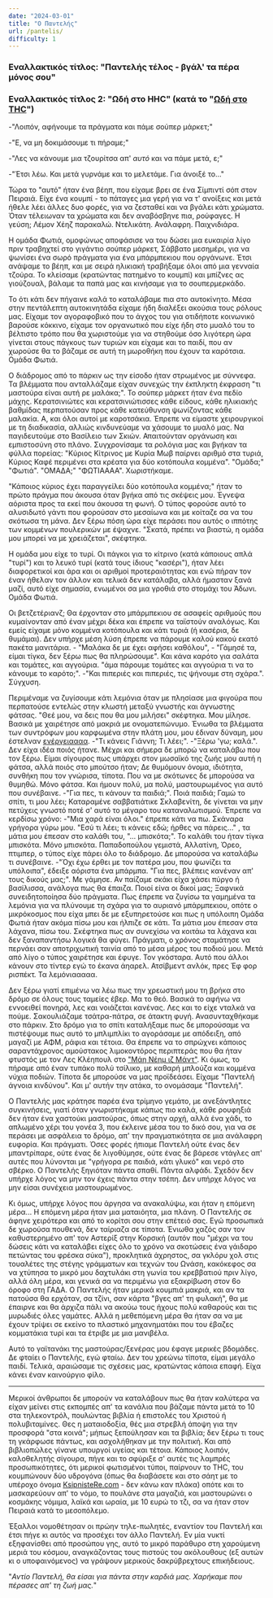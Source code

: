 ```yaml
---
date: "2024-03-01"
title: "Ο Παντελής"
url: /pantelis/
difficulty: 1
---
```


### Εναλλακτικός τίτλος: "Παντελής τέλος - βγάλ' τα πέρα μόνος σου"

### Εναλλακτικός τίτλος 2: "Ωδή στο HHC" (κατά το "[Ωδή στο THC](https://www.youtube.com/watch?v=HKq0F8UcRnM)")

-"Λοιπόν, αφήνουμε τα πράγματα και πάμε σούπερ μάρκετ;"

-"Ε, να μη δοκιμάσουμε τι πήραμε;"

-"Λες να κάνουμε μια τζουρίτσα απ' *αυτό* και να πάμε μετά, ε;"

-"Έτσι λέω. Και μετά γυρνάμε και το μελετάμε. Για άνοιξέ το..."

Τώρα το "αυτό" ήταν ένα βέηπ, που είχαμε βρει σε ένα Σίμπιντί σόπ στον Πειραιά. Είχε ένα κουμπί - το πάταγες μια γερή για να τ' ανοίξεις και μετά ήθελε λέει άλλες δυο φορές, για να ζεσταθεί και να βγάλει κάτι χρώματα. Όταν τέλειωναν τα χρώματα και δεν αναβόσβηνε πια, ρούφαγες. Η γεύση; Λέμον Χέηζ παρακαλώ. Ντελικάτη. Ανάλαφρη. Παιχνιδιάρα.

Η ομάδα Φωτιά, ομοφώνως αποφάσισε να του δώσει μια ευκαιρία λίγο πριν τραβηχτεί στο γιγάντιο σούπερ μάρκετ, Σάββατο μεσημέρι, για να ψωνίσει ένα σωρό πράγματα για ένα μπάρμπεκιου που οργάνωνε. Έτσι ανάψαμε το βέηπ, και με σειρά ηλικιακή τραβήξαμε όλοι από μια γενναία τζούρα. Το κλείσαμε (κρατώντας πατημένο το κουμπί) και μπίζνες ας γιούζουαλ, βάλαμε τα παπά μας και κινήσαμε για το σουπερμερκάδο.

Το ότι κάτι δεν πήγαινε καλά το καταλάβαμε πια στο αυτοκίνητο. Μέσα στην πεντάλεπτη αυτοκινητάδα είχαμε ήδη διαλέξει ακούσια τους ρόλους μας. Είχαμε τον αγοραφοβικό που το άγχος του για οτιδήποτε κοινωνικό βαρούσε κόκκινο, είχαμε τον οργανωτικό που είχε ήδη στο μυαλό του το βέλτιστο τρόπο που θα χωριστούμε για να στηθούμε όσο λιγότερη ώρα γίνεται στους πάγκους των τυριών και είχαμε και το παιδί, που αν χωρούσε θα το βάζαμε σε αυτή τη μωροθήκη που έχουν τα καρότσια. Ομάδα Φωτιά.

Ο διάδρομος από το πάρκιν ως την είσοδο ήταν στρωμένος με σύννεφα. Τα βλέμματα που ανταλλάζαμε είχαν συνεχώς την έκπληκτη έκφραση "τι μαστούρα είναι αυτή ρε μαλάκα;". Το σούπερ μάρκετ ήταν ένα πεδίο μάχης. Κερατσινιώτες και κερατσινιώτισσες κάθε είδους, κάθε ηλικιακής βαθμίδας περπατούσαν προς κάθε κατεύθυνση ψωνίζοντας κάθε μαλακία. Α, και όλοι αυτοί με καροτσάκια. Έπρεπε να είμαστε χειρουργικοί με τη διαδικασία, αλλιώς κινδυνεύαμε να χάσουμε το μυαλό μας. Να παγιδευτούμε στο Βασίλειο των Σκιών. Απαιτούνταν οργάνωση και εμπιστοσύνη στο πλάνο. Συγχρονίσαμε τα ρολόγια μας και βγήκαν τα φύλλα πορείας: "Κύριος Κίτρινος με Κυρία Μωβ παίρνει αριθμό στα τυριά, Κύριος Καφέ περιμένει στα κρέατα για δύο κοτόπουλα κομμένα". "Ομάδα;" "Φωτιά". "ΟΜΑΔΑ;" "ΦΩΤΙΑΑΑΑ". Χωριστήκαμε.

"Κάποιος κύριος έχει παραγγείλει δύο κοτόπουλα κομμένα;" ήταν το πρώτο πράγμα που άκουσα όταν βγήκα από τις σκέψεις μου. Έγνεψα αόριστα προς τα εκεί που άκουσα τη φωνή. Ο τύπος φορούσε αυτό το αλυσιδωτό γάντι που φορούσαν στο μεσαίωνα και με κοίταζε σα να του σκότωσα τη μάνα. Δεν ξέρω πόση ώρα είχε περάσει που αυτός ο ιππότης των κομμένων πουλερικών με έψαχνε. "Σκατά, πρέπει να βιαστώ, η ομάδα μου μπορεί να με χρειάζεται", σκέφτηκα.

Η ομάδα μου είχε το τυρί. Οι πάγκοι για το κίτρινο (κατά κάποιους απλά "τυρί") και το λευκό τυρί (κατά τους ίδιους "κασέρι"), ήταν λέει διαφορετικοί και άρα και οι αριθμοί προτεραιότητας και ενώ πήραν τον έναν ήθελαν τον άλλον και τελικά δεν κατάλαβα, αλλά ήμασταν ξανά μαζί, αυτό είχε σημασία, ενωμένοι σα μια γροθιά στο στομάχι του Άδωνι. Ομάδα Φωτιά.

Οι βετζετέριανζ; Θα έρχονταν στο μπάρμπεκιου σε ασαφείς αριθμούς που κυμαίνονταν από έναν μέχρι δέκα και έπρεπε να ταϊστούν αναλόγως. Και εμείς είχαμε μόνο κομμένα κοτόπουλα και κάτι τυριά (ή κασέρια, δε θυμάμαι). Δεν υπήρχε μέση λύση έπρεπε να πάρουμε καλού κακού εκατό πακέτα μανιτάρια. - "Μαλάκα δε με έχει αφήσει καθόλου", - "Γάμησέ τα, είμαι τίγκα, δεν ξέρω πως θα πληρώσουμε". Και κάνα καρότο για σαλάτα και τομάτες, και αγγούρια. "άμα πάρουμε τομάτες και αγγούρια τι να το κάνουμε το καρότο;". -"Και πιπεριές και πιπεριές, τις ψήνουμε στη σχάρα.". Σύγχυση.

Περιμέναμε να ζυγίσουμε κάτι λεμόνια όταν με πλησίασε μια φιγούρα που περπατούσε εντελώς στην κλωστή μεταξύ γνωστής και άγνωστης φάτσας. "Θεέ μου, να δεις που θα μου μιλήσει" σκέφτηκα. Μου μίλησε. Βασικά με χαιρέτησε από μακριά με ονοματεπώνυμο. Ένιωθα τα βλέμματα των συντρόφων μου καρφωμένα στην πλάτη μου, μου έδιναν δύναμη, μου έστελναν [ενέργειαααα](https://youtu.be/RhzJ9rtdFwc?t=1106). -"Τι κάνεις Γιάννη; Τι λέει;". -"Ξέρω 'γω; καλά.". Δεν είχα ιδέα ποιός ήτανε. Μέχρι και σήμερα δε μπορώ να καταλάβω που τον ξέρω. Είμαι σίγουρος πως υπάρχει στον μωσαϊκό της ζωής μου αυτή η φάτσα, αλλά ποιός στο μπούτσο ήταν; Δε θυμόμουν όνομα, ιδιότητα, συνθήκη που τον γνώρισα, τίποτα. Που να με σκότωνες δε μπορούσα να θυμηθώ. Μόνο φάτσα. Και ήμουν πολύ, μα πολύ, μαστουρωμένος για αυτό που συνέβαινε. -"Για πες, τι κάνουν τα παιδιά;". Ποιά παιδιά; Γαμώ το σπίτι, τι μου λέει; Καταραμένε σαββατιάτικε Σκλαβενίτη, δε γίνεται να μην πετύχεις γνωστό ποτέ σ' αυτό το μέγαρο του καταναλωτισμού. Έπρεπε να κερδίσω χρόνο: -"Μια χαρά είναι όλοι." έπρεπε κάτι να πω. Σκάναρα γρήγορα γύρω μου. "Εσύ τι λέει; τι κάνεις εδώ; ήρθες να πάρεις..." , τα μάτια μου έπεσαν στο καλάθι του, "... μπισκότα;". Το καλάθι του ήταν τίγκα μπισκότα. Μόνο μπισκότα. Παπαδοπούλου γεμιστά, Αλλατίνη, Όρεο, πτιμπερ, ο τύπος είχε πάρει όλο το διάδρομο. Δε μπορούσα να καταλάβω τι συνέβαινε. -"Όχι έχω έρθει με τον πατέρα μου, που ψωνίζει τα υπόλοιπα", έδειξε αόριστα ένα μπάρμπα. "Για πες, βλέπεις κανέναν απ' τους δικούς μας;". Με γάμησε. Αν παίζαμε σκάκι είχα χάσει πύργο ή βασίλισσα, ανάλογα πως θα έπαιζα. Ποιοί είνα οι δικοί μας; Ξαφνικά συνειδητοποίησα δύο πράγματα. Πως έπρεπε να ζυγίσω τα γαμημένα τα λεμόνια για να πλύνουμε τη σχάρα για το αυριανό μπάρμπεκιου, οπότε ο μικρόκοσμος που είχα μπει δε με εξυπηρετούσε και πως η υπόλοιπη Ομάδα Φωτιά ήταν ακόμα πίσω μου και ήλπιζε σε κάτι. Τα μάτια μου έπεσαν στα λάχανα, πίσω του. Σκέφτηκα πως αν συνεχίσω να κοιτάω τα λάχανα και δεν ξαναπαντήσω λογικά θα φύγει. Πράγματι, ο χρόνος σταμάτησε να περνάει σαν αποτριχωτική ταινία από το μέσα μέρος του ποδιού μου. Μετά από λίγο ο τύπος χαιρέτησε και έφυγε. Τον γκόσταρα. Αυτό που άλλοι κάνουν στο τίντερ εγώ το έκανα άηαρελ. Ατσίβμεντ ανλόκ, πρες Έφ φορ ρισπέκτ. Τα λεμόνιααααα.

Δεν ξέρω γιατί επιμένω να λέω πως την χρεωστική μου τη βρήκα στο δρόμο σε όλους τους ταμείες έβερ. Μα το θεό. Βασικά το αφήνω να εννοειθεί πονηρά, λες και νοιάζεται κανένας. Λες και το είχε νταλκά να πούμε. Σακουλιάζαμε τσάτρα-πάτρα, σε άτακτη φυγή. Ανασυνταχθήκαμε στο πάρκιν. Στο δρόμο για το σπίτι καταλήξαμε πως δε μπορούσαμε να πιστέψουμε πως αυτό το μπλιμπλίκι το αγοράσαμε με απόδειξη, από μαγαζί με ΑΦΜ, ράφια και τέτοια. Θα έπρεπε να το σπρώχνει κάποιος σαραντάχρονος αμούστακος λιμοκοντόρος περιπτεράς που θα ήταν φτυστός με τον Λες Κλέηπουλ στο ["Μάη Νέημ ιζ Μάντ"](https://www.youtube.com/watch?v=953PkxFNiko). Κι όμως, το πήραμε από έναν τυπάκο πολύ τσίλικο, με καθαρή μπλούζα και κομμένα νύχια ποδιών. Τίποτα δε μπορούσε να μας προϊδεάσει. Είχαμε "Παντελή άγνοια κινδύνου". Και μ' αυτήν την ατάκα, το ονομάσαμε "Παντελή".

Ο Παντελής μας κράτησε παρέα ένα τρίμηνο γεμάτο, με ανεξάντλητες συγκινήσεις, γιατί όταν γνωριστήκαμε κάπως πιο καλά, κάθε ρουφηξιά δεν ήταν ένα χαστούκι μαστούρας, όπως στην αρχή, αλλά ένα χάδι, το απλωμένο χέρι του γονέα 3, που έκλεινε μέσα του το δικό σου, για να σε περάσει με ασφάλεια το δρόμο, απ' την πραγματικότητα σε μια ανάλαφρη ευφορία. Και πράγματι. Όσες φορές ήπιαμε Παντελή ούτε ένας δεν μπαντρίπαρε, ούτε ένας δε λιγοθύμησε, ούτε ένας δε βάρεσε ντάγλες απ' αυτές που λύνονται με "γρήγορα ρε παιδιά, κάτι γλυκό" και νερό στο σβέρκο. Ο Παντελής ξηγιόταν πάντα σπαθί. Πάντα αλφάδι. Σχεδόν δεν υπήρχε λόγος να μην τον έχεις πάντα στην τσέπη. Δεν υπήρχε λόγος να μην είσαι συνέχεια μαστουρωμένος.

Κι όμως, υπήρχε λόγος που άργησα να ανακαλύψω, και ήταν η επόμενη μέρα... Η επόμενη μέρα ήταν μια ματαιόητα, μια πλάνη. Ο Παντελής σε άφηνε χειρότερα και από το κορίτσι σου στην επέτειό σας. Εγώ προσωπικά δε χωρούσα πουθενά, δεν ταίριαζα σε τίποτα. Ένιωθα χαζός σαν τον καθυστερημένο απ' τον Αστερίξ στην Κορσική (αυτόν που "μέχρι να του δώσεις κάτι να καταλάβει είχες όλο το χρόνο να σκοτώσεις ένα γάιδαρο πετώντας του φρέσκα σύκα"), προκλητικά άχρηστος, σα γκλόρυ χολ στις τουαλέτες της στέγης γράμματων και τεχνών του Ωνάση, κακόκεφος σα να χτύπησα το μικρό μου δαχτυλάκι στη γωνία του κρεββατιού πριν λίγο, αλλά όλη μέρα, και γενικά σα να περιμένω για εξακρίβωση στον 6ο όροφο στη ΓΑΔΑ. Ο Παντελής ήταν μερικά κουμπιά μακριά, και αν τα πατούσα θα ερχόταν, σα τζίνι, σαν κάρτα "βγες απ' τη φυλακή", θα με έπαιρνε και θα άρχιζα πάλι να ακούω τους ήχους πολύ καθαρούς και τις μυρωδιές όλες γαμάτες. Αλλά η μεθεπόμενη μέρα θα ήταν σα να με έχουν τρίψει σε εκείνο το πλαστικό μηχανηματάκι που του έβαζες κομματάκια τυρί και τα έτριβε με μια μανιβέλα.

Αυτό το γαϊτανάκι της μαστούρας/ξενέρας μου έφαγε μερικές βδομάδες. Δε φταίει ο Παντελής, εγώ φταίω. Δεν του χρεώνω τίποτα, είμαι μεγάλο παιδί. Τελικά, αραιώσαμε τις σχέσεις μας, κρατώντας κάποια επαφή. Είχα κάνει έναν καινούργιο φίλο.

---

Μερικοί άνθρωποι δε μπορούν να καταλάβουν πως θα ήταν καλύτερα να είχαν μείνει στις εκπομπές απ' τα κανάλια που βάζαμε πάντα μετά το 10 στα τηλεκοντρόλ, πουλώντας βιβλία ή επιστολές του Χριστού ή πολυβιταμίνες. Θες η ματαιοδοξία, θές μια στρεβλή άποψη για την προσφορά "στα κοινά"; μήπως ξεπούλησαν και τα βιβλία; δεν ξέρω τι τους τη γκάρφωσε πάντως, και ασχολήθηκαν με την πολιτική. Και από βιβλιοπώλες γίνανε υπουργοί υγείας και τέτοια. Κάποιος λοιπόν, καλοθελητής σίγουρα, πήγε και το σφύριξε σ' αυτές τις λαμπρές προσωπικότητες, ότι μερικοί φωτισμένοι τύποι, παίρνουν το THC, του κουμπώνουν δύο υδρογόνα (όπως θα διαβάσετε και στο σάητ με το υπέροχο όνομα [KsipnisteRe.com](https://www.ksipnistere.com/2024/01/%CE%B1%CF%80%CE%B1%CE%B3%CF%8C%CF%81%CE%B5%CF%85%CF%83%CE%B7-%CF%83%CF%84%CE%B1-%CF%80%CF%81%CE%BF%CF%8A%CF%8C%CE%BD%CF%84%CE%B1-%CE%BC%CE%B5-hhc-%CE%B5%CE%BE%CE%B1%CF%8B%CE%B4%CF%81%CE%BF%CE%BA.html) - δεν κάνω καν πλάκα) οπότε και το μασκαρεύουν απ' το νόμο, το πουλάνε στα μαγαζιά, και μαστουρώνει ο κοσμάκης νόμιμα, λαϊκά και ωραία, με 10 ευρώ το τζι, σα να ήταν στον Πειραιά κατά το μεσοπόλεμο.

Έξαλλοι νομοθέτησαν οι πρώην τηλε-πωλητές, εναντίον του Παντελή και έτσι πήγε κι αυτός να προσέχει τον άλλο Παντελή. Εν μία νυκτί εξηφανίσθει από προσώπου γης, αυτό το μικρό παράθυρο στη χαρούμενη μεριά του κόσμου, αναγκάζοντας τους πιστούς του ακόλουθους (εξ αυτών κι ο υποφαινόμενος) να γράψουν μερικούς δακρύβρεχτους επικήδειους.

"*Αντίο Παντελή, θα είσαι για πάντα στην καρδιά μας. Χαρήκαμε που πέρασες απ' τη ζωή μας.*"
